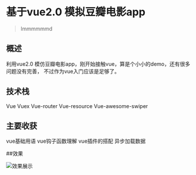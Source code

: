 # 基于vue2.0 模拟豆瓣电影app 

> lmmmmmmd

## 概述

利用vue2.0 模仿豆瓣电影app，刚开始接触vue，算是个小小的demo，还有很多问题没有完善，
不过作为vue入门应该是足够了。





## 技术栈 
Vue
Vuex
Vue-router
Vue-resource
Vue-awesome-swiper


## 主要收获
vue基础用语
vue钩子函数理解
vue插件的搭配
异步加载数据


##效果

![效果展示](./gif/GIF.gif)